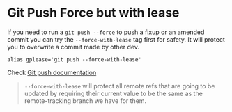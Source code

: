 
# Git Push Force but with lease

If you need to run a `git push --force` to push a fixup or an amended commit you can try the `--force-with-lease` tag first for safety. It will protect you to overwrite a commit made by other dev.

```shell
alias gplease='git push --force-with-lease'
```

Check [Git push documentation](https://git-scm.com/docs/git-push#git-push---force-with-leaseltrefnamegtltexpectgt)

> `--force-with-lease` will protect all remote refs that are going to be updated by requiring their current value to be the same as the remote-tracking branch we have for them.